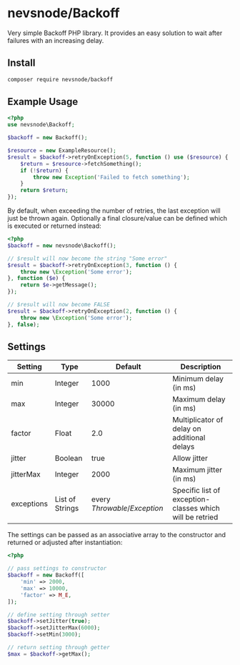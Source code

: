 nevsnode/Backoff
===

Very simple Backoff PHP library. It provides an easy solution to wait after failures with an increasing delay.

Install
---

```sh
composer require nevsnode/backoff
```

Example Usage
---

```php
<?php
use nevsnode\Backoff;

$backoff = new Backoff();

$resource = new ExampleResource();
$result = $backoff->retryOnException(5, function () use ($resource) {
    $return = $resource->fetchSomething();
    if (!$return) {
        throw new Exception('Failed to fetch something');
    }
    return $return;
});
```

By default, when exceeding the number of retries, the last exception will just be thrown again.
Optionally a final closure/value can be defined which is executed or returned instead:

```php
<?php
$backoff = new nevsnode\Backoff();

// $result will now become the string "Some error"
$result = $backoff->retryOnException(3, function () {
    throw new \Exception('Some error');
}, function ($e) {
    return $e->getMessage();
});

// $result will now become FALSE
$result = $backoff->retryOnException(2, function () {
    throw new \Exception('Some error');
}, false);
```

Settings
---

Setting|Type|Default|Description
-------|----|-------|-----------
min|Integer|1000|Minimum delay (in ms)
max|Integer|30000|Maximum delay (in ms)
factor|Float|2.0|Multiplicator of delay on additional delays
jitter|Boolean|true|Allow jitter
jitterMax|Integer|2000|Maximum jitter (in ms)
exceptions|List of Strings|every _Throwable_/_Exception_|Specific list of exception-classes which will be retried


The settings can be passed as an associative array to the constructor and returned or adjusted after instantiation:

```php
<?php

// pass settings to constructor
$backoff = new Backoff([
    'min' => 2000,
    'max' => 10000,
    'factor' => M_E,
]);

// define setting through setter
$backoff->setJitter(true);
$backoff->setJitterMax(6000);
$backoff->setMin(3000);

// return setting through getter
$max = $backoff->getMax();
```
